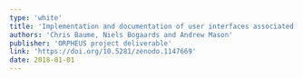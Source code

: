 ```yaml
---
type: 'white'
title: 'Implementation and documentation of user interfaces associated with last personalisation and interaction mock-up scenarios'
authors: 'Chris Baume, Niels Bogaards and Andrew Mason'
publisher: 'ORPHEUS project deliverable'
link: 'https://doi.org/10.5281/zenodo.1147669'
date: 2018-01-01
---
```

